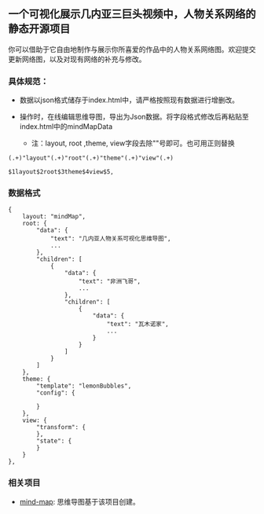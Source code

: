 ## 一个可视化展示几内亚三巨头视频中，人物关系网络的静态开源项目

你可以借助于它自由地制作与展示你所喜爱的作品中的人物关系网络图。欢迎提交更新网络图，以及对现有网络的补充与修改。

### 具体规范：

- 数据以json格式储存于index.html中，请严格按照现有数据进行增删改。

- 操作时，在线编辑思维导图，导出为Json数据。将字段格式修改后再粘贴至index.html中的mindMapData
  - 注：layout, root ,theme, view字段去除""号即可。也可用正则替换
```
(.+)"layout"(.+)"root"(.+)"theme"(.+)"view"(.+)

$1layout$2root$3theme$4view$5,
```


### 数据格式

```
{
    layout: "mindMap",
    root: {
        "data": {
            "text": "几内亚人物关系可视化思维导图",
            ...
        },
        "children": [
            {
                "data": {
                    "text": "非洲飞哥",
					...
                },
                "children": [
                    {
                        "data": {
                            "text": "瓦木诺家",
							...
                        }
                    }
                ]
            }
        ]
    },
    theme: {
        "template": "lemonBubbles",
        "config": {

        }
    },
    view: {
        "transform": {
        },
        "state": {
        }
    }
},
```

### 相关项目

- [mind-map](https://github.com/wanglin2/mind-map): 思维导图基于该项目创建。


